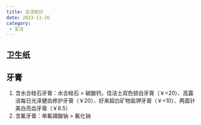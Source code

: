 ```yaml
---
title: 生活知识
date: 2023-11-26
category:
 - 生活
---
```

## 卫生纸

## 牙膏
1. 含水合硅石牙膏：水合硅石 > 碳酸钙，佳洁士双色锁白牙膏（￥<20）、高露洁每日光泽健齿修护牙膏（￥20）、好来超白矿物盐钾牙膏（￥<10）、两面针美白亮齿牙膏（￥8.5）
2. 含氟牙膏：单氟磷酸钠 > 氟化钠